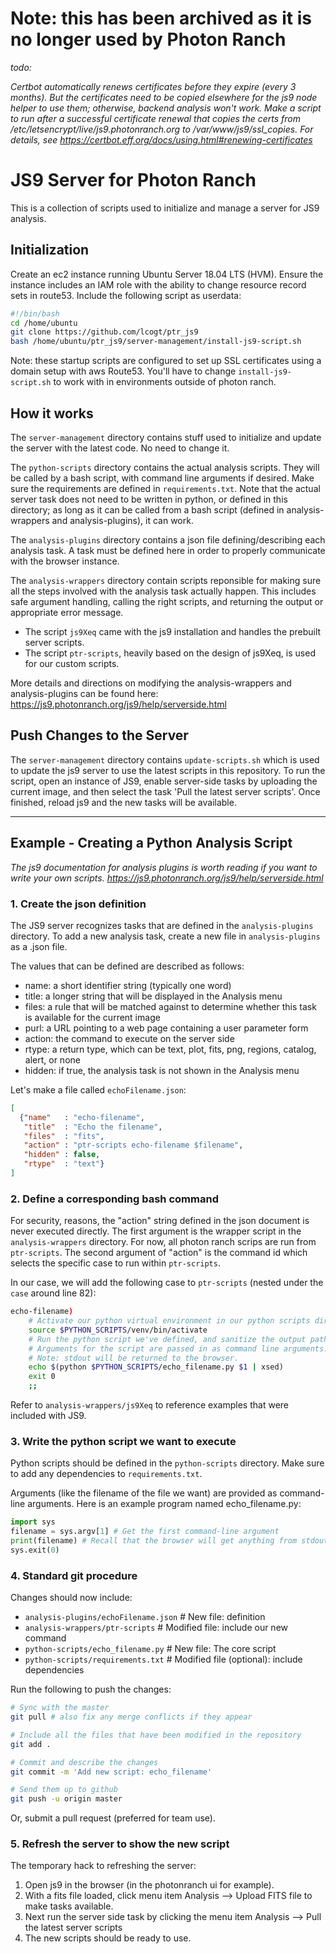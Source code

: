 # Note: this has been archived as it is no longer used by Photon Ranch

*todo:* 

*Certbot automatically renews certificates before they expire (every 3 months). But the certificates need to be copied elsewhere for the js9 node helper to use them; otherwise, backend analysis won't work.* 
*Make a script to run after a successful certificate renewal that copies the certs from /etc/letsencrypt/live/js9.photonranch.org to /var/www/js9/ssl_copies. 
For details, see https://certbot.eff.org/docs/using.html#renewing-certificates*

# JS9 Server for Photon Ranch

This is a collection of scripts used to initialize and manage a server for JS9 analysis.

## Initialization

Create an ec2 instance running Ubuntu Server 18.04 LTS (HVM). Ensure the instance includes an IAM role with the ability to change resource record sets in route53. Include the following script as userdata:

```bash
#!/bin/bash
cd /home/ubuntu
git clone https://github.com/lcogt/ptr_js9
bash /home/ubuntu/ptr_js9/server-management/install-js9-script.sh
```

Note: these startup scripts are configured to set up SSL certificates using a domain setup with aws Route53. You'll have to change `install-js9-script.sh` to work with in environments outside of photon ranch.

## How it works

The `server-management` directory contains stuff used to initialize and update the server with the latest code. No need to change it.

The `python-scripts` directory contains the actual analysis scripts. They will be called by a bash script, with command line arguments if desired. Make sure the requirements are defined in `requirements.txt`. Note that the actual server task does not need to be written in python, or defined in this directory; as long as it can be called from a bash script (defined in analysis-wrappers and analysis-plugins), it can work.

The `analysis-plugins` directory contains a json file defining/describing each analysis task. A task must be defined here in order to properly communicate with the browser instance.

The `analysis-wrappers` directory contain scripts reponsible for making sure all the steps involved with the analysis task actually happen. This includes safe argument handling, calling the right scripts, and returning the output or appropriate error message.

- The script `js9Xeq` came with the js9 installation and handles the prebuilt server scripts.
- The script `ptr-scripts`, heavily based on the design of js9Xeq, is used for our custom scripts.

More details and directions on modifying the analysis-wrappers and analysis-plugins can be found here: <https://js9.photonranch.org/js9/help/serverside.html>

## Push Changes to the Server

The `server-management` directory contains `update-scripts.sh` which is used to update the js9 server to use the latest scripts in this repository. To run the script, open an instance of JS9, enable server-side tasks by uploading the current image, and then select the task 'Pull the latest server scripts'. Once finished, reload js9 and the new tasks will be available.

____

## Example - Creating a Python Analysis Script

*The js9 documentation for analysis plugins is worth reading if you want to write your own scripts. <https://js9.photonranch.org/js9/help/serverside.html>*

### 1. Create the json definition

The JS9 server recognizes tasks that are defined in the `analysis-plugins` directory. To add a new analysis task, create a new file in `analysis-plugins` as a .json file.

The values that can be defined are described as follows:

- name: a short identifier string (typically one word)
- title: a longer string that will be displayed in the Analysis menu
- files: a rule that will be matched against to determine whether this task is available for the current image
- purl: a URL pointing to a web page containing a user parameter form
- action: the command to execute on the server side
- rtype: a return type, which can be text, plot, fits, png, regions, catalog, alert, or none
- hidden: if true, the analysis task is not shown in the Analysis menu

Let's make a file called `echoFilename.json`:

```json
[
  {"name"   : "echo-filename",
   "title"  : "Echo the filename",
   "files"  : "fits",
   "action" : "ptr-scripts echo-filename $filename",
   "hidden" : false,
   "rtype"  : "text"}
]
```

### 2. Define a corresponding bash command

For security, reasons, the "action" string defined in the json document is never executed directly. The first argument is the wrapper script in the `analysis-wrappers` directory. For now, all photon ranch scrips are run from `ptr-scripts`. The second argument of "action" is the command id which selects the specific case to run within `ptr-scripts`.

In our case, we will add the following case to `ptr-scripts` (nested under the `case` around line 82):

```bash
echo-filename)
    # Activate our python virtual environment in our python scripts directory
    source $PYTHON_SCRIPTS/venv/bin/activate
    # Run the python script we've defined, and sanitize the output path with xsed (defined earlier in the script)
    # Arguments for the script are passed in as command line arguments. In our case, $1 represents the $filename defined in the "action" string of the json definition.
    # Note: stdout will be returned to the browser.
    echo $(python $PYTHON_SCRIPTS/echo_filename.py $1 | xsed)
    exit 0
    ;;
```

Refer to `analysis-wrappers/js9Xeq` to reference examples that were included with JS9.

### 3. Write the python script we want to execute

Python scripts should be defined in the `python-scripts` directory. Make sure to add any dependencies to `requirements.txt`.

Arguments (like the filename of the file we want) are provided as command-line arguments. Here is an example program named echo_filename.py:

```python
import sys
filename = sys.argv[1] # Get the first command-line argument
print(filename) # Recall that the browser will get anything from stdout.
sys.exit(0)
```

### 4. Standard git procedure

Changes should now include:

- `analysis-plugins/echoFilename.json` # New file: definition
- `analysis-wrappers/ptr-scripts` # Modified file: include our new command
- `python-scripts/echo_filename.py` # New file: The core script
- `python-scripts/requirements.txt` # Modified file (optional): include dependencies

Run the following to push the changes:

```bash
# Sync with the master
git pull # also fix any merge conflicts if they appear

# Include all the files that have been modified in the repository
git add .

# Commit and describe the changes
git commit -m 'Add new script: echo_filename'

# Send them up to github
git push -u origin master
```

Or, submit a pull request (preferred for team use).

### 5. Refresh the server to show the new script

The temporary hack to refreshing the server:

1. Open js9 in the browser (in the photonranch ui for example).
2. With a fits file loaded, click menu item Analysis --> Upload FITS file to make tasks available.
3. Next run the server side task by clicking the menu item Analysis --> Pull the latest server scripts
4. The new scripts should be ready to use.
